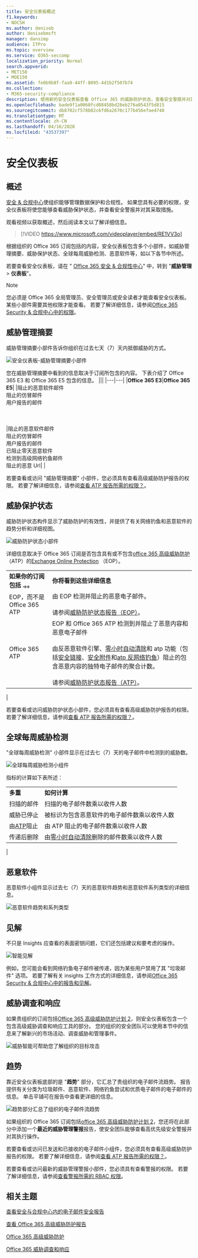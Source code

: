 ```yaml
---
title: 安全仪表板概述
f1.keywords:
- NOCSH
ms.author: deniseb
author: denisebmsft
manager: dansimp
audience: ITPro
ms.topic: overview
ms.service: O365-seccomp
localization_priority: Normal
search.appverid:
- MET150
- MOE150
ms.assetid: fe0b9b8f-faa9-44ff-8095-4d1b2f507b74
ms.collection:
- M365-security-compliance
description: 使用新的安全仪表板查看 Office 365 的威胁防护状态，查看安全警报并对其采取操作。
ms.openlocfilehash: bade9f1a0060fcd08458bd28eb276a0543f5d815
ms.sourcegitcommit: db8702cf578b02c6fd6a2670c177b456efae4748
ms.translationtype: MT
ms.contentlocale: zh-CN
ms.lasthandoff: 04/16/2020
ms.locfileid: "43537397"
---
```

# <a name="security-dashboard"></a>安全仪表板

## <a name="overview"></a>概述

[安全 & 合规中心](../../compliance/go-to-the-securitycompliance-center.md)使组织能够管理数据保护和合规性。 如果您具有必要的权限，安全仪表板将使您能够查看威胁保护状态，并查看安全警报并对其采取措施。

观看视频以获取概述，然后阅读本文以了解详细信息。

> [!VIDEO https://www.microsoft.com/videoplayer/embed/RE1VV3o]

根据组织的 Office 365 订阅包括的内容，安全仪表板包含多个小部件，如威胁管理摘要、威胁保护状态、全球每周威胁检测、恶意软件等，如以下各节中所述。

若要查看安全仪表板，请在 " [Office 365 安全 & 合规性中心](../../compliance/go-to-the-securitycompliance-center.md)" 中，转到 "**威胁管理** \> **仪表板**"。

> [!NOTE]
> 您必须是 Office 365 全局管理员、安全管理员或安全读者才能查看安全仪表板。 某些小部件需要其他权限才能查看。 若要了解详细信息，请参阅[Office 365 Security & 合规中心中的权限](permissions-in-the-security-and-compliance-center.md)。

## <a name="threat-management-summary"></a>威胁管理摘要

威胁管理摘要小部件告诉你组织在过去七天（7）天内抵御威胁的方式。

![安全仪表板-威胁管理摘要小部件](../../media/SecDash-ThreatMgmtSummary.png)

您在威胁管理摘要中看到的信息取决于订阅所包含的内容。 下表介绍了 Office 365 E3 和 Office 365 E5 包含的信息。
|||
|---|---|
|**Office 365 E3**|**Office 365 E5**|
|阻止的恶意软件邮件<br/>阻止的仿冒邮件<br>用户报告的邮件<br><br><br><br>|阻止的恶意软件邮件<br>阻止的仿冒邮件<br>用户报告的邮件<br>已阻止零天恶意软件<br>检测到高级网络钓鱼邮件<br>阻止的恶意 Url|
|

若要查看或访问 "威胁管理摘要" 小部件，您必须具有查看高级威胁防护报告的权限。 若要了解详细信息，请参阅[查看 ATP 报告所需的权限？](view-reports-for-atp.md#what-permissions-are-needed-to-view-the-atp-reports)。

## <a name="threat-protection-status"></a>威胁保护状态

威胁防护状态构件显示了威胁防护的有效性，并提供了有关网络钓鱼和恶意软件的趋势分析和详细视图。

![威胁防护状态小部件](../../media/tpswidget.png)

详细信息取决于 Office 365 订阅是否包含具有或不包含[office 365 高级威胁防护](office-365-atp.md)（ATP）的[Exchange Online Protection](exchange-online-protection-eop.md) （EOP）。

|||
|---|---|
|**如果你的订阅包括 .。。**|**你将看到这些详细信息**|
|EOP，而不是 Office 365 ATP|由 EOP 检测并阻止的恶意电子邮件。<br><br> 请参阅[威胁防护状态报告（EOP）](view-email-security-reports.md#threat-protection-status-report)。|
|Office 365 ATP|EOP 和 Office 365 ATP 检测到并阻止了恶意内容和恶意电子邮件<br><br>由反恶意软件引擎、[零小时自动清除](zero-hour-auto-purge.md)和 atp 功能（包括[安全链接](atp-safe-links.md)、[安全附件](atp-safe-attachments.md)和[atp 反网络钓鱼](set-up-anti-phishing-policies.md#exclusive-settings-in-atp-anti-phishing-policies)）阻止的包含恶意内容的独特电子邮件的聚合计数。<br><br>请参阅[威胁防护状态报告（ATP）](view-reports-for-atp.md#threat-protection-status-report)。|
|

若要查看或访问威胁防护状态小部件，您必须具有查看高级威胁防护报告的权限。 若要了解详细信息，请参阅[查看 ATP 报告所需的权限？](view-reports-for-atp.md#what-permissions-are-needed-to-view-the-atp-reports)。

## <a name="global-weekly-threat-detections"></a>全球每周威胁检测

"全球每周威胁检测" 小部件显示在过去七（7）天的电子邮件中检测到的威胁数。

![全球每周威胁检测小组件](../../media/globalweeklythreatdetections.png)

指标的计算如下表所述：

|||
|---|---|
|**多重**|**如何计算**|
|扫描的邮件|扫描的电子邮件数乘以收件人数|
|威胁已停止|被标识为包含恶意软件的电子邮件数乘以收件人数|
|由[ATP](office-365-atp.md)阻止|由 ATP 阻止的电子邮件数乘以收件人数|
|传递后删除|由[零小时自动清除](zero-hour-auto-purge.md)删除的邮件数乘以收件人数|
|

## <a name="malware"></a>恶意软件

恶意软件小组件显示过去七（7）天的恶意软件趋势和恶意软件系列类型的详细信息。

![恶意软件趋势和系列类型](../../media/malwarewidgetatpe5.png)

## <a name="insights"></a>见解

不只是 Insights 应查看的表面密钥问题，它们还包括建议和要考虑的操作。

![智能见解](../../media/smartinsights.png)

例如，您可能会看到网络钓鱼电子邮件被传递，因为某些用户禁用了其 "垃圾邮件" 选项。 若要了解有关 insights 工作方式的详细信息，请参阅[Office 365 Security & 合规中心中的报告和见解](reports-and-insights-in-security-and-compliance.md)。

## <a name="threat-investigation-and-response"></a>威胁调查和响应

如果贵组织的订阅包括[Office 365 高级威胁防护计划 2](office-365-ti.md)，则安全仪表板包含一个包含高级威胁调查和响应工具的部分。 您的组织的安全团队可以使用本节中的信息来了解新兴的市场活动、调查威胁和管理事件。

![威胁智能可帮助您了解组织的目标攻击](../../media/threatintelwidget.png)

## <a name="trends"></a>趋势

靠近安全仪表板底部的是 "**趋势**" 部分，它汇总了贵组织的电子邮件流趋势。 报告提供有关分类为垃圾邮件、恶意软件、网络钓鱼尝试和优质电子邮件的电子邮件的信息。 单击平铺可在报告中查看更详细的信息。

![趋势部分汇总了组织的电子邮件流趋势](../../media/trends.png)

如果组织的 Office 365 订阅包括[office 365 高级威胁防护计划 2](office-365-ti.md)，您还将在此部分中添加一个**最近的威胁管理警报**报告，使安全团队能够查看高优先级安全警报并对其执行操作。

若要查看或访问已发送和已接收的电子邮件小组件，您必须具有查看高级威胁防护报告的权限。 若要了解详细信息，请参阅[查看 ATP 报告所需的权限？](view-reports-for-atp.md#what-permissions-are-needed-to-view-the-atp-reports)。

若要查看或访问最新的威胁管理警报小部件，您必须具有查看警报的权限。 若要了解详细信息，请参阅[查看警报所需的 RBAC 权限](../../compliance/alert-policies.md#rbac-permissions-required-to-view-alerts)。

## <a name="related-topics"></a>相关主题

[查看安全与合规中心内的电子邮件安全报告](view-email-security-reports.md)

[查看 Office 365 高级威胁防护报告](view-reports-for-atp.md)

[Office 365 高级威胁防护](office-365-atp.md)

[Office 365 威胁调查和响应](office-365-ti.md)
